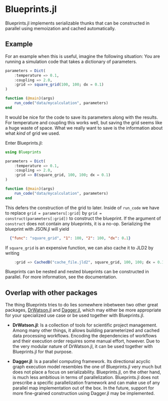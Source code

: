 # Blueprints.jl

Blueprints.jl implements serializable thunks that can be constructed in parallel using memoization and cached automatically.

## Example
For an example when this is useful, imagine the following situation: You are running a simulation code that takes a dictionary of parameters.

```julia
parameters = Dict(
    :temperature => 0.1,
    :coupling => 2.0,
    :grid => square_grid(100, 100; dx = 0.1)
)

function (@main)(args)
    run_code("data/mycalculation", parameters)
end
```

It would be nice for the code to save its parameters along with the results. For temperature and coupling this works well, but saving the grid seems like a huge waste of space. What we really want to save is the information about what *kind* of grid we used.

Enter Blueprints.jl:
```julia
using Blueprints

parameters = Dict(
    :temperature => 0.1,
    :coupling => 2.0,
    :grid => B(square_grid, 100, 100; dx = 0.1)
)

function (@main)(args)
    run_code("data/mycalculation", parameters)
end
```

This defers the construction of the grid to later. Inside of `run_code` we have to replace `grid = parameters[:grid]` by `grid = construct(parameters[:grid])` to construct the blueprint. If the argument of `construct` does not contain any blueprints, it is a no-op. Serializing the blueprint with JSON.jl will yield

```json
  {"func": "square_grid", "1": 100, "2": 100, "dx": 0.1}
```

If `square_grid` is an expensive function, we can also cache it to JLD2 by writing

```julia
    :grid => CachedB("cache_file.jld2", square_grid, 100, 100; dx = 0.1)
```

Blueprints can be nested and nested blueprints can be constructed in parallel. For more information, see the documentation.

## Overlap with other packages

The thing Blueprints tries to do lies somewhere inbetween two other great packages, [DrWatson.jl](https://github.com/JuliaDynamics/DrWatson.jl) and [Dagger.jl](https://github.com/JuliaParallel/Dagger.jl), which may either be more appropriate for your specialized use case or be used together with Blueprints.jl.

- **DrWatson.jl**: Is a collection of tools for scientific project management. Among many other things, it allows building parameterized and cached data processing workflows. Encoding the dependencies of workflows and their execution order requires some manual effort, however. Due to the very modular nature of DrWatson.jl, it can be used together with Blueprints.jl for that purpose.

- **Dagger.jl**: Is a parallel computing framework. Its directional acyclic graph execution model resembles the one of Blueprints.jl very much but does not place a focus on serializability. Blueprints.jl, on the other hand, is much less ambitious in terms of parallelization. Blueprints.jl does not prescribe a specific parallelization framework and can make use of any parallel map implementation out of the box. In the future, support for more fine-grained construction using Dagger.jl may be implemented.
